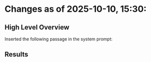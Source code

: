 # Changes as of 2025-10-10, 15:30:

## High Level Overview
Inserted the following passage in the system prompt: 


## Results 
